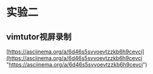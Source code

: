 # 实验二
## vimtutor视屏录制

[https://asciinema.org/a/6d46s5svvoevtzzkb6h9cevci](https://asciinema.org/a/6d46s5svvoevtzzkb6h9cevci "https://asciinema.org/a/6d46s5svvoevtzzkb6h9cevci")
